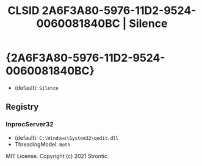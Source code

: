 ﻿---
title: "CLSID 2A6F3A80-5976-11D2-9524-0060081840BC | Silence"
excerpt: What is COM-Object CLSID 2A6F3A80-5976-11D2-9524-0060081840BC?
---

# {2A6F3A80-5976-11D2-9524-0060081840BC}

* (default): `Silence`

## Registry


### InprocServer32

* (default): `C:\Windows\System32\qedit.dll`
* ThreadingModel: `Both`

MIT License. Copyright (c) 2021 Strontic.


